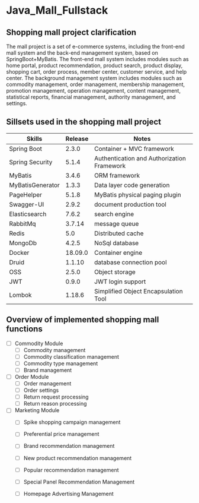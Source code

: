 # Java_Mall_Fullstack




## Shopping mall project clarification

The mall project is a set of e-commerce systems, including the front-end mall system and the back-end management system, based on SpringBoot+MyBatis. The front-end mall system includes modules such as home portal, product recommendation, product search, product display, shopping cart, order process, member center, customer service, and help center. The background management system includes modules such as commodity management, order management, membership management, promotion management, operation management, content management, statistical reports, financial management, authority management, and settings.



## Sillsets used in the shopping mall project

Skills        | Release         | Notes    |
--------------------|------------------|-----------------------|
Spring Boot | 2.3.0  |   Container + MVC framework |
Spring Security       | 5.1.4   | Authentication and Authorization Framework  |
MyBatis  | 3.4.6    | ORM framework      |
MyBatisGenerator     | 1.3.3  | Data layer code generation   |
PageHelper      | 5.1.8  | MyBatis physical paging plugin  |
Swagger-UI       | 2.9.2  | document production tool  |
Elasticsearch          | 7.6.2     | search engine        |
RabbitMq        | 3.7.14 | message queue  |
Redis        | 5.0 | Distributed cache  |
MongoDb       |4.2.5 | NoSql database  |
Docker       | 18.09.0 | Container engine  |
Druid      | 1.1.10 | database connection pool  |
OSS       | 2.5.0 | Object storage  |
JWT        | 0.9.0 | JWT login support |
Lombok       | 1.18.6 | Simplified Object Encapsulation Tool  |


## Overview of implemented shopping mall functions 

- [ ] Commodity Module
    - [ ] Commodity management 
    - [ ] Commodity classification management 
    - [ ] Commodity type management 
    - [ ] Brand management 

- [ ] Order Module 
    - [ ] Order management 
    - [ ] Order settings 
    - [ ] Return request processing 
    - [ ] Return reason processing

- [ ] Marketing Module 
    - [ ] Spike shopping campaign management
    - [ ] Preferential price management
    - [ ] Brand recommendation management
    - [ ] New product recommendation management
    - [ ] Popular recommendation management
    - [ ] Special Panel Recommendation Management
    - [ ] Homepage Advertising Management


